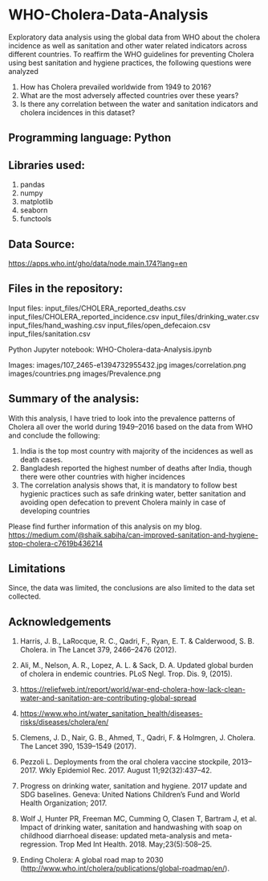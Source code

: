 # WHO-Cholera-Data-Analysis

Exploratory data analysis using the global data from WHO about the cholera incidence as well as sanitation and other water related indicators across different countries. To reaffirm the WHO guidelines for preventing Cholera using best sanitation and hygiene practices, the following questions were analyzed 

1. How has Cholera prevailed worldwide from 1949 to 2016?
2. What are the most adversely affected countries over these years?
3. Is there any correlation between the water and sanitation indicators and cholera incidences in this dataset?


## Programming language: Python

## Libraries used: 
1. pandas 
2. numpy 
3. matplotlib 
4. seaborn
5. functools

## Data Source: 
https://apps.who.int/gho/data/node.main.174?lang=en

## Files in the repository:

Input files:
    input_files/CHOLERA_reported_deaths.csv
    input_files/CHOLERA_reported_incidence.csv
    input_files/drinking_water.csv
    input_files/hand_washing.csv
    input_files/open_defecaion.csv
    input_files/sanitation.csv

Python Jupyter notebook:
    WHO-Cholera-data-Analysis.ipynb

Images:
    images/107_2465-e1394732955432.jpg
    images/correlation.png
    images/countries.png
    images/Prevalence.png

## Summary of the analysis: 
With this analysis, I have tried to look into the prevalence patterns of Cholera all over the world during 1949–2016 based on the data from WHO and conclude the following:

1. India is the top most country with majority of the incidences as well as death cases.
2. Bangladesh reported the highest number of deaths after India, though there were other countries with higher incidences
3. The correlation analysis shows that, it is mandatory to follow best hygienic practices such as safe drinking water, better sanitation and avoiding open defecation to prevent Cholera mainly in case of developing countries

Please find further information of this analysis on my blog.
https://medium.com/@shaik.sabiha/can-improved-sanitation-and-hygiene-stop-cholera-c7619b436214

## Limitations
Since, the data was limited, the conclusions are also limited to the data set collected.

## Acknowledgements

1. Harris, J. B., LaRocque, R. C., Qadri, F., Ryan, E. T. & Calderwood, S. B. Cholera. in The Lancet 379, 2466–2476 (2012).

2. Ali, M., Nelson, A. R., Lopez, A. L. & Sack, D. A. Updated global burden of cholera in endemic countries. PLoS Negl. Trop. Dis. 9, (2015).

3. https://reliefweb.int/report/world/war-end-cholera-how-lack-clean-water-and-sanitation-are-contributing-global-spread

4. https://www.who.int/water_sanitation_health/diseases-risks/diseases/cholera/en/

5. Clemens, J. D., Nair, G. B., Ahmed, T., Qadri, F. & Holmgren, J. Cholera. The Lancet 390, 1539–1549 (2017).

6. Pezzoli L. Deployments from the oral cholera vaccine stockpile, 2013–2017. Wkly Epidemiol Rec. 2017. August 11;92(32):437–42.

7. Progress on drinking water, sanitation and hygiene. 2017 update and SDG baselines. Geneva: United Nations Children’s Fund and World Health Organization; 2017.

8. Wolf J, Hunter PR, Freeman MC, Cumming O, Clasen T, Bartram J, et al. Impact of drinking water, sanitation and handwashing with soap on childhood diarrhoeal disease: updated meta-analysis and meta-regression. Trop Med Int Health. 2018. May;23(5):508–25.

9. Ending Cholera: A global road map to 2030 (http://www.who.int/cholera/publications/global-roadmap/en/).
